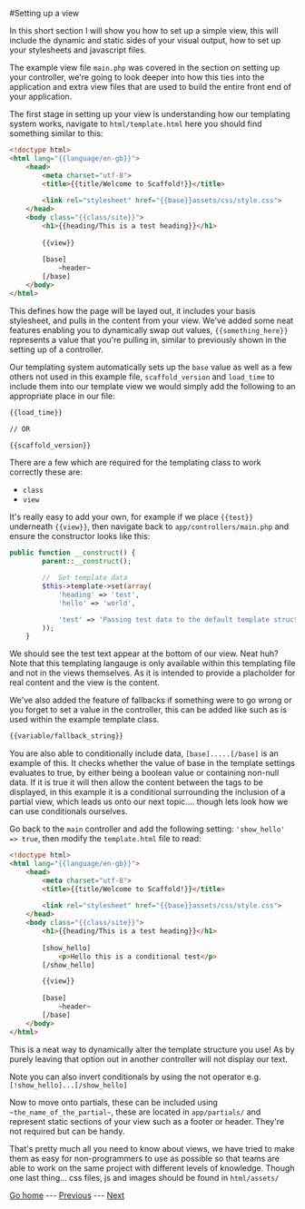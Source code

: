 #Setting up a view

In this short section I will show you how to set up a simple view, this will include the dynamic and static sides of your visual output, how to set up your stylesheets and javascript files.

The example view file ```main.php``` was covered in the section on setting up your controller, we're going to look deeper into how this ties into the application and extra view files that are used to build the entire front end of your application.

The first stage in setting up your view is understanding how our templating system works, navigate to ```html/template.html``` here you should find something similar to this:

```html
<!doctype html>
<html lang="{{language/en-gb}}">
	<head>
		<meta charset="utf-8">
		<title>{{title/Welcome to Scaffold!}}</title>
		
		<link rel="stylesheet" href="{{base}}assets/css/style.css">
	</head>
	<body class="{{class/site}}">
		<h1>{{heading/This is a test heading}}</h1>
		
		{{view}}
		
		[base]
			~header~
		[/base]
	</body>
</html>
```

This defines how the page will be layed out, it includes your basis stylesheet, and pulls in the content from your view. We've added some neat features enabling you to dynamically swap out values, ```{{something_here}}``` represents a value that you're pulling in, similar to previously shown in the setting up of a controller.

Our templating system automatically sets up the ```base``` value as well as a few others not used in this example file, ```scaffold_version``` and ```load_time``` to include them into our template view we would simply add the following to an appropriate place in our file:

```html
{{load_time}}

// OR

{{scaffold_version}}
```

There are a few which are required for the templating class to work correctly these are:
- ```class```
- ```view``` 

It's really easy to add your own, for example if we place ```{{test}}``` underneath ```{{view}}```, then navigate back to ```app/controllers/main.php``` and ensure the constructor looks like this:

```php
public function __construct() {
		parent::__construct();

		//  Set template data
		$this->template->set(array(
			'heading' => 'test',
			'hello' => 'world',

			'test' => 'Passing test data to the default template structure'
		));
	}
```

We should see the test text appear at the bottom of our view. Neat huh? Note that this templating langauge is only available within this templating file and not in the views themselves. As it is intended to provide a placholder for real content and the view is the content. 

We've also added the feature of fallbacks if something were to go wrong or you forget to set a value in the controller, this can be added like such as is used within the example template class.

```html
{{variable/fallback_string}}
```

You are also able to conditionally include data, ```[base].....[/base]``` is an example of this. It checks whether the value of base in the template settings evaluates to true, by either being a boolean value or containing non-null data. If it is true it will then allow the content between the tags to be displayed, in this example it is a conditional surrounding the inclusion of a partial view, which leads us onto our next topic.... though lets look how we can use conditionals ourselves.

Go back to the ```main``` controller and add the following setting: ```'show_hello' => true```, then modify the ```template.html``` file to read:

```html
<!doctype html>
<html lang="{{language/en-gb}}">
	<head>
		<meta charset="utf-8">
		<title>{{title/Welcome to Scaffold!}}</title>
		
		<link rel="stylesheet" href="{{base}}assets/css/style.css">
	</head>
	<body class="{{class/site}}">
		<h1>{{heading/This is a test heading}}</h1>
		
		[show_hello]
			<p>Hello this is a conditional test</p>
		[/show_hello]

		{{view}}
		
		[base]
			~header~
		[/base]
	</body>
</html>
```

This is a neat way to dynamically alter the template structure you use! As by purely leaving that option out in another controller will not display our text.

Note you can also invert conditionals by using the not operator e.g. ```[!show_hello]...[/show_hello]```

Now to move onto partials, these can be included using ```~the_name_of_the_partial~```, these are located in ```app/partials/``` and represent static sections of your view such as a footer or header. They're not required but can be handy.

That's pretty much all you need to know about views, we have tried to make them as easy for non-programmers to use as possible so that teams are able to work on the same project with different levels of knowledge. Though one last thing... css files, js and images should be found in ```html/assets/```

[Go home](../README.md) ---
[Previous](setting-up-a-controller.md) ---
[Next](setting-up-helpers.md)

